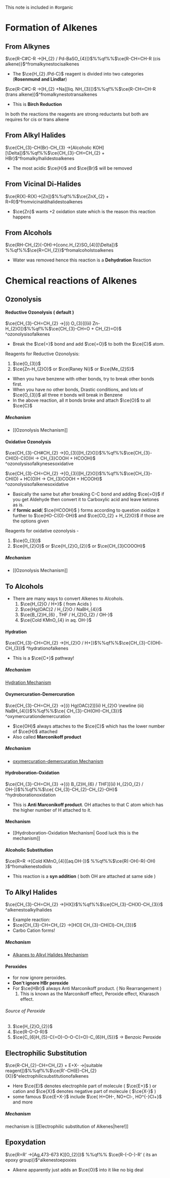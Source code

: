 This note is included in #organic
# Formation of Alkenes

## From Alkynes

$\ce{R-C#C-R ->[H_{2} / Pd-BaSO_{4}]}$%%qf%%$\ce{R-CH=CH-R (cis alkene)}$^fromalkynestocisalkenes
- The $\ce{H_{2} /Pd-C}$ reagent is divided into two categories (**Rosenmund and Lindlar**)

$\ce{R-C#C-R ->[H_{2} +Na][liq. NH_{3}]}$%%qf%%$\ce{R-CH=CH-R (trans alkene)}$^fromalkynestotransalkenes
- This is **Birch Reduction**

In both the reactions the reagents are strong reductants but both are requires for cis or trans alkene

## From Alkyl Halides

$\ce{CH_{3}-CH(Br)-CH_{3} ->[Alcoholic KOH][\Delta]}$%%qf%%$\ce{CH_{3}-CH=CH_{2} + HBr}$^fromalkylhalidestoalkenes

- The most acidic $\ce{H}$ and $\ce{Br}$ will be removed

## From Vicinal Di-Halides

$\ce{R(X)-R(X)->[Zn]}$%%qf%%$\ce{ZnX_{2} + R=R}$^fromvicinaldihalidestoalkenes
- $\ce{Zn}$ wants +2 oxidation state which is the reason this reaction happens

## From Alcohols

$\ce{RH-CH_{2}(-OH)->[conc.H_{2}SO_{4}][\Delta]}$ %%qf%%$\ce{R=CH_{2}}$^fromalcoholstoalkenes
- Water was removed hence this reaction is a **Dehydration** Reaction
# Chemical reactions of Alkenes

## Ozonolysis

#### Reductive Ozonolysis ( default )

$\ce{CH_{3}-CH=CH_{2} ->[(i) O_{3}][(ii) Zn-H_{2}O]}$%%qf%%$\ce{CH_{3}-CH=O + CH_{2}=O}$ ^ozonolysisofalkenes
- Break the $\ce{=}$ bond and add $\ce{=O}$ to both the $\ce{C}$ atom.

Reagents for Reductive Ozonolysis:
1. $\ce{O_{3}}$
2. $\ce{Zn-H_{2}O}$ or $\ce{Raney Ni}$ or $\ce{Me_{2}S}$

- When you have benzene with other bonds, try to break other bonds first.
- When you have no other bonds, Drastic conditions, and lots of $\ce{O_{3}}$ all three $\pi$ bonds will break in Benzene
- In the above reaction, all $\pi$ bonds broke and attach $\ce{O}$ to all $\ce{C}$

##### Mechanism
- [[Ozonolysis Mechanism]]

#### Oxidative Ozonolysis
$\ce{CH_{3}-CH#CH_{2} ->[O_{3}][H_{2}O]}$%%qf%%$\ce{CH_{3}-CH(O)-C(O)H -> CH_{3}COOH + HCOOH}$ ^ozonolysisofalkynesesoxidative

$\ce{CH_{3}-CH=CH_{2} ->[O_{3}][H_{2}O]}$%%qf%%$\ce{CH_{3}-CH(O) + HC(O)H -> CH_{3}COOH + HCOOH}$ ^ozonolysisofalkenesoxidative
- Basically the same but after breaking C-C bond and adding $\ce{=O}$ if you get Aldehyde then convert it to Carboxylic acid and leave ketones as is.
- if **formic acid**( $\ce{HCOOH}$ ) forms according to question oxidize it further to $\ce{HO-C(O)-OH}$ and $\ce{CO_{2} + H_{2}O}$ if those are the options given 

Reagents for oxidative ozonolysis -
1. $\ce{O_{3}}$
2. $\ce{H_{2}O}$ or $\ce{H_{2}O_{2}}$ or $\ce{CH_{3}COOOH}$
##### Mechanism
- [[Ozonolysis Mechanism]]
## To Alcohols

- There are many ways to convert Alkenes to Alcohols.
  1. $\ce{H_{2}O / H+}$ ( from Acids )
  2. $\ce{Hg(OAC)2 / H_{2}O / NaBH_{4}}$
  3. $\ce{B_{2}H_{6} , THF / H_{2}O_{2} / OH-}$
  4. $\ce{Cold KMnO_{4} in aq. OH-}$

#### Hydration

$\ce{CH_{3}-CH=CH_{2} ->[H_{2}O / H+]}$%%qf%%$\ce{CH_{3}-C(OH)-CH_{3}}$ ^hydrationofalkenes
- This is a $\ce{C+}$ pathway!
##### Mechanism
[Hydration Mechanism](Hydration%20Mechanism.md)

#### Oxymercuration-Demercuration

$\ce{CH_{3}-CH=CH_{2} ->[(i) Hg(OAC)2][(ii) H_{2}O \newline (iii) NaBH_{4}]}$%%qf%%$\ce{ CH_{3}-CH(OH)-CH_{3}}$ ^oxymercurationdemercuration
- $\ce{OH}$ always attaches to the $\ce{C}$ which has the lower number of $\ce{H}$ attached
- Also called **Marconikoff product**
##### Mechanism
- [oxymercuration-demercuration Mechanism](oxymercuration-demercuration%20Mechanism.md)

#### Hydroboration-Oxidation

$\ce{CH_{3}-CH=CH_{3} ->[(i) B_{2}H_{6} / THF][(ii) H_{2}O_{2} / OH-]}$%%qf%%$\ce{ CH_{3}-CH_{2}-CH_{2}-OH}$ ^hydroborationoxidation

- This is **Anti Marconikoff product**. OH attaches to that C atom which has the higher number of H attached to it.
#### Mechanism
- [[Hydroboration-Oxidation Mechanism| Good luck this is the mechanism]]

#### Alcoholic Substitution 

$\ce{R=R ->[Cold KMnO_{4}][aq.OH-]}$ %%qf%%$\ce{R(-OH)-R(-OH) }$^fromalkenestodiols

- This reaction is a **syn addition** ( both OH are attached at same side )
## To Alkyl Halides

$\ce{CH_{3}-CH=CH_{2} ->[HX]}$%%qf%%$\ce{CH_{3}-CH(X)-CH_{3}}$ ^alkenestoalkylhalides

- Example reaction:
- $\ce{CH_{3}-CH=CH_{2} ->[HCl] CH_{3}-CH(Cl)-CH_{3}}$ 
- Carbo Cation forms!
##### Mechanism
- [Alkanes to Alkyl Halides Mechanism](Alkanes%20to%20Alkyl%20Halides%20Mechanism.md)
#### Peroxides
- for now ignore peroxides.
- **Don't ignore HBr peroxide**
- For $\ce{HBr}$ always Anti Marconikoff product. ( No Rearrangement )
  1. This is known as the Marconikoff effect, Peroxide effect, Kharasch effect.
###### Source of Peroxide
3. $\ce{H_{2}O_{2}}$
4. $\ce{R-O-O-R}$
5. $\ce{C_{6}H_{5}-C(=O)-O-O-C(=O)-C_{6}H_{5}}$ -> Benzoic Peroxide

## Electrophilic Substitution

$\ce{R-CH_{2}-CH=CH_{2} + E+X- ->[suitable reagent]}$%%qf%%$\ce{R'-CH(E)-CH_{2}(X)}$^electrophilicsubstitutionofalkenes

- Here $\ce{E}$ denotes electrophile part of molecule ( $\ce{E+}$ ) or cation and $\ce{X}$ denotes negative part of molecule ( $\ce{X-}$ ) 
- some famous $\ce{E+X-}$ include $\ce{ H+OH-, NO+Cl-, HO^{-}Cl+}$ and more
##### Mechanism
mechanism is [[Electrophilic substitution of Alkenes|here!]] 

## Epoxydation


$\ce{R=R' ->[Ag,473-673 K][O_{2}]}$ %%qf%% $\ce{R-(-O-)-R' ( its an epoxy group)}$^alkenestoepoxies

- Alkene apparently just adds an $\ce{O}$ into it like no big deal

